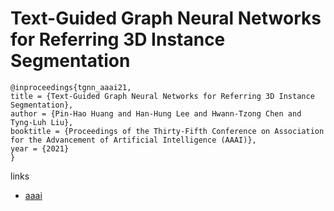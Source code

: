 # Text-Guided Graph Neural Networks for Referring 3D Instance Segmentation

```
@inproceedings{tgnn_aaai21,
title = {Text-Guided Graph Neural Networks for Referring 3D Instance Segmentation},
author = {Pin-Hao Huang and Han-Hung Lee and Hwann-Tzong Chen and Tyng-Luh Liu},
booktitle = {Proceedings of the Thirty-Fifth Conference on Association for the Advancement of Artificial Intelligence (AAAI)},
year = {2021}
}
```

links
- [aaai](https://www.aaai.org/AAAI21Papers/AAAI-4433.HuangP.pdf)
